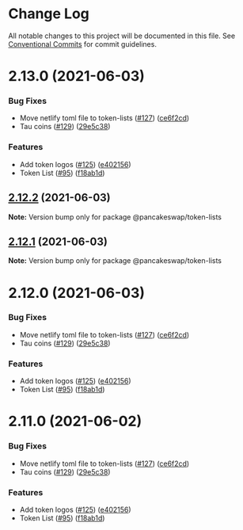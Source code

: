# Change Log

All notable changes to this project will be documented in this file.
See [Conventional Commits](https://conventionalcommits.org) for commit guidelines.

# 2.13.0 (2021-06-03)


### Bug Fixes

* Move netlify toml file to token-lists ([#127](https://github.com/just20210318/pancake-toolkit/issues/127)) ([ce6f2cd](https://github.com/just20210318/pancake-toolkit/commit/ce6f2cd41faf44af16322e4a37d93af6750dd592))
* Tau coins ([#129](https://github.com/just20210318/pancake-toolkit/issues/129)) ([29e5c38](https://github.com/just20210318/pancake-toolkit/commit/29e5c383f6460474510662bf8cfebe0b15ffc003))


### Features

* Add token logos ([#125](https://github.com/just20210318/pancake-toolkit/issues/125)) ([e402156](https://github.com/just20210318/pancake-toolkit/commit/e402156f2c304b1b6f26324ddb91ba7d277f1821))
* Token List ([#95](https://github.com/just20210318/pancake-toolkit/issues/95)) ([f18ab1d](https://github.com/just20210318/pancake-toolkit/commit/f18ab1dc1eaecd447ae449ee1437c58f02db6abf))





## [2.12.2](https://github.com/just20210318/pancake-toolkit/compare/@pancakeswap/token-lists@2.12.1...@pancakeswap/token-lists@2.12.2) (2021-06-03)

**Note:** Version bump only for package @pancakeswap/token-lists





## [2.12.1](https://github.com/just20210318/pancake-toolkit/compare/@pancakeswap/token-lists@2.12.0...@pancakeswap/token-lists@2.12.1) (2021-06-03)

**Note:** Version bump only for package @pancakeswap/token-lists





# 2.12.0 (2021-06-03)


### Bug Fixes

* Move netlify toml file to token-lists ([#127](https://github.com/just20210318/pancake-toolkit/issues/127)) ([ce6f2cd](https://github.com/just20210318/pancake-toolkit/commit/ce6f2cd41faf44af16322e4a37d93af6750dd592))
* Tau coins ([#129](https://github.com/just20210318/pancake-toolkit/issues/129)) ([29e5c38](https://github.com/just20210318/pancake-toolkit/commit/29e5c383f6460474510662bf8cfebe0b15ffc003))


### Features

* Add token logos ([#125](https://github.com/just20210318/pancake-toolkit/issues/125)) ([e402156](https://github.com/just20210318/pancake-toolkit/commit/e402156f2c304b1b6f26324ddb91ba7d277f1821))
* Token List ([#95](https://github.com/just20210318/pancake-toolkit/issues/95)) ([f18ab1d](https://github.com/just20210318/pancake-toolkit/commit/f18ab1dc1eaecd447ae449ee1437c58f02db6abf))





# 2.11.0 (2021-06-02)


### Bug Fixes

* Move netlify toml file to token-lists ([#127](https://github.com/just20210318/pancake-toolkit/issues/127)) ([ce6f2cd](https://github.com/just20210318/pancake-toolkit/commit/ce6f2cd41faf44af16322e4a37d93af6750dd592))
* Tau coins ([#129](https://github.com/just20210318/pancake-toolkit/issues/129)) ([29e5c38](https://github.com/just20210318/pancake-toolkit/commit/29e5c383f6460474510662bf8cfebe0b15ffc003))


### Features

* Add token logos ([#125](https://github.com/just20210318/pancake-toolkit/issues/125)) ([e402156](https://github.com/just20210318/pancake-toolkit/commit/e402156f2c304b1b6f26324ddb91ba7d277f1821))
* Token List ([#95](https://github.com/just20210318/pancake-toolkit/issues/95)) ([f18ab1d](https://github.com/just20210318/pancake-toolkit/commit/f18ab1dc1eaecd447ae449ee1437c58f02db6abf))
